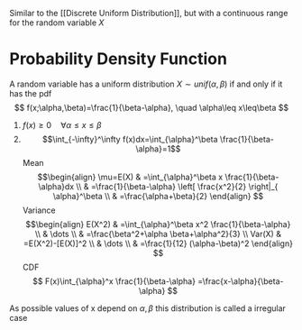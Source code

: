 Similar to the [[Discrete Uniform Distribution]], but with a continuous range for the random variable $X$

# Probability Density Function
A random variable has a uniform distribution $X\sim unif(\alpha,\beta)$ if and only if it has the pdf
$$
f(x;\alpha,\beta)=\frac{1}{\beta-\alpha}, \quad \alpha\leq x\leq\beta
$$
1. $f(x)\geq0\quad \forall \alpha\leq x \leq \beta$
2. $$\int_{-\infty}^\infty f(x)dx=\int_{\alpha}^\beta  \frac{1}{\beta-\alpha}=1$$
Mean
$$\begin{align}
\mu=E(X) & =\int_{\alpha}^\beta x \frac{1}{\beta-\alpha}dx \\
 & =\frac{1}{\beta-\alpha} \left[ \frac{x^2}{2} \right|_{ \alpha}^\beta \\
 & =\frac{\alpha+\beta}{2}
\end{align}
$$
Variance
$$\begin{align}
E(X^2) & =\int_{\alpha}^\beta x^2 \frac{1}{\beta-\alpha} \\
 & \dots \\
 & =\frac{\beta^2+\alpha \beta+\alpha^2}{3} \\
Var(X) & =E(X^2)-[E(X)]^2 \\
 & \dots \\
 & =\frac{1}{12} (\alpha-\beta)^2
\end{align}
$$
CDF
$$
F(x)\int_{\alpha}^x \frac{1}{\beta-\alpha} =\frac{x-\alpha}{\beta-\alpha}
$$

As possible values of x depend on $\alpha,\beta$ this distribution is called a irregular case

